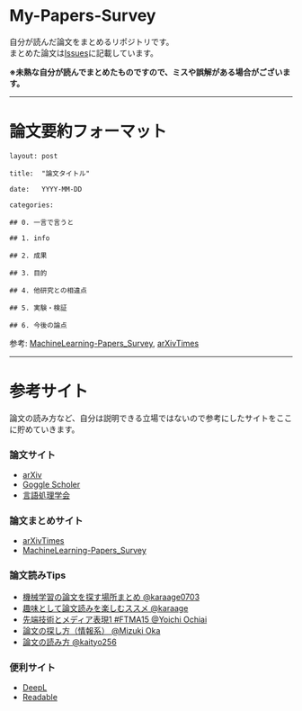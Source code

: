 # My-Papers-Survey

自分が読んだ論文をまとめるリポジトリです。<br>
まとめた論文は[Issues](https://github.com/tsutsumi-ozro/My-Papers-Survey/issues)に記載しています。<br>

**※未熟な自分が読んでまとめたものですので、ミスや誤解がある場合がございます。**

---------------------------------------


# 論文要約フォーマット
```
layout: post

title:  "論文タイトル"

date:   YYYY-MM-DD

categories: 

## 0. 一言で言うと

## 1. info

## 2. 成果

## 3. 目的

## 4. 他研究との相違点

## 5. 実験・検証

## 6. 今後の論点

```
参考: [MachineLearning-Papers_Survey](https://github.com/Yagami360/machine-learning-papers-survey/blob/master/README.md), [arXivTimes](https://github.com/arXivTimes/arXivTimes)

---------------------------------------

# 参考サイト
論文の読み方など、自分は説明できる立場ではないので参考にしたサイトをここに貯めていきます。<br>

### 論文サイト
* [arXiv](https://arxiv.org/)
* [Goggle Scholer](https://scholar.google.co.jp/schhp?hl=ja&as_sdt=0,5)
* [言語処理学会](https://www.anlp.jp/guide/nenji.html)

### 論文まとめサイト
* [arXivTimes](https://github.com/arXivTimes/arXivTimes)
* [MachineLearning-Papers_Survey](https://github.com/Yagami360/machine-learning-papers-survey)

### 論文読みTips
* [機械学習の論文を探す場所まとめ @karaage0703](https://zenn.dev/karaage0703/articles/46806d77983b8a#%E8%AB%96%E6%96%87%E3%82%92%E8%AA%AD%E3%82%93%E3%81%A7%E3%81%BF%E3%82%8B)
* [趣味として論文読みを楽しむススメ @karaage](https://karaage.hatenadiary.jp/entry/2018/08/13/000000)
* [先端技術とメディア表現1 #FTMA15 @Yoichi Ochiai](https://www.slideshare.net/Ochyai/1-ftma15)
* [論文の探し方（情報系） @Mizuki Oka](https://note.com/mizuki_oka/n/nfd3101bec937)
* [論文の読み方 @kaityo256](https://speakerdeck.com/kaityo256/how-to-survey)

### 便利サイト
* [DeepL](https://www.deepl.com/translator)
* [Readable](https://readable.jp/)
















